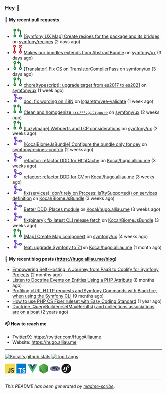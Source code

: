 ### Hey 👋

#### 👷 My recent pull requests

- ![](./assets/pr-open.svg) [[Symfony UX Map] Create recipes for the package and its bridges](https://github.com/symfony/recipes/pull/1329) on [symfony/recipes](https://github.com/symfony/recipes) (2 days ago)
- ![](./assets/pr-closed.svg) [Makes our bundles extends from AbstractBundle](https://github.com/symfony/ux/pull/1997) on [symfony/ux](https://github.com/symfony/ux) (3 days ago)
- ![](./assets/pr-open.svg) [[Translator] Fix CS on TranslatorCompilerPass](https://github.com/symfony/ux/pull/1996) on [symfony/ux](https://github.com/symfony/ux) (3 days ago)
- ![](./assets/pr-open.svg) [chore(typescript): upgrade target from es2017 to es2021](https://github.com/symfony/ux/pull/1987) on [symfony/ux](https://github.com/symfony/ux) (1 week ago)
- ![](./assets/pr-merged.svg) [doc: fix wording on i18N](https://github.com/logaretm/vee-validate/pull/4812) on [logaretm/vee-validate](https://github.com/logaretm/vee-validate) (1 week ago)
- ![](./assets/pr-open.svg) [Clean and homogenize `src/*/.gitignore`](https://github.com/symfony/ux/pull/1969) on [symfony/ux](https://github.com/symfony/ux) (2 weeks ago)
- ![](./assets/pr-open.svg) [[LazyImage] Webperfs and LCP considerations](https://github.com/symfony/ux/pull/1967) on [symfony/ux](https://github.com/symfony/ux) (2 weeks ago)
- ![](./assets/pr-merged.svg) [[KocalBiomeJsBundle] Configure the bundle only for dev](https://github.com/symfony/recipes-contrib/pull/1630) on [symfony/recipes-contrib](https://github.com/symfony/recipes-contrib) (2 weeks ago)
- ![](./assets/pr-merged.svg) [refactor: refactor DDD for HttpCache](https://github.com/Kocal/hugo.alliau.me/pull/38) on [Kocal/hugo.alliau.me](https://github.com/Kocal/hugo.alliau.me) (3 weeks ago)
- ![](./assets/pr-merged.svg) [refactor: refactor DDD for CV](https://github.com/Kocal/hugo.alliau.me/pull/37) on [Kocal/hugo.alliau.me](https://github.com/Kocal/hugo.alliau.me) (3 weeks ago)
- ![](./assets/pr-merged.svg) [fix(services): don&#39;t rely on Process::isTtySupported() on services definition](https://github.com/Kocal/BiomeJsBundle/pull/8) on [Kocal/BiomeJsBundle](https://github.com/Kocal/BiomeJsBundle) (3 weeks ago)
- ![](./assets/pr-merged.svg) [Better DDD, Places module](https://github.com/Kocal/hugo.alliau.me/pull/36) on [Kocal/hugo.alliau.me](https://github.com/Kocal/hugo.alliau.me) (3 weeks ago)
- ![](./assets/pr-merged.svg) [fix(binary): fix latest CLI release fetch](https://github.com/Kocal/BiomeJsBundle/pull/7) on [Kocal/BiomeJsBundle](https://github.com/Kocal/BiomeJsBundle) (3 weeks ago)
- ![](./assets/pr-open.svg) [[Map] Create Map component](https://github.com/symfony/ux/pull/1937) on [symfony/ux](https://github.com/symfony/ux) (4 weeks ago)
- ![](./assets/pr-merged.svg) [feat: upgrade Symfony to 7.1](https://github.com/Kocal/hugo.alliau.me/pull/35) on [Kocal/hugo.alliau.me](https://github.com/Kocal/hugo.alliau.me) (1 month ago)

#### 📜 My recent blog posts (https://hugo.alliau.me/blog)

- [Empowering Self-Hosting: A Journey from PaaS to Coolify for Symfony Projects](https://hugo.alliau.me/blog/posts/empowering-self-hosting-a-journey-from-paas-to-coolify-for-symfony-projects) (2 months ago)
- [Listen to Doctrine Events on Entities Using a PHP Attribute](https://hugo.alliau.me/blog/posts/2023-11-12-listen-to-doctrine-events-on-entities-using-a-php-attribute) (8 months ago)
- [Profiling cURL HTTP requests and Symfony Commands with Blackfire, when using the Symfony CLI](https://hugo.alliau.me/blog/posts/2023-10-21-profiling-curl-http-requests-and-symfony-commands-with-blackfire-when-using-the-symfony-cli) (9 months ago)
- [How to use PHP CS Fixer ruleset with Easy Coding Standard](https://hugo.alliau.me/blog/posts/2023-07-19-how-to-use-php-cs-fixer-ruleset-with-easy-coding-standard) (1 year ago)
- [Doctrine, QueryBuilder::setMaxResults() and collections associations are on a boat](https://hugo.alliau.me/blog/posts/2022-01-07-doctrine-querybuilder-setmaxresults-and-collections-associations-are-on-a-boat) (2 years ago)

#### 📫 How to reach me

- Twitter/X: https://twitter.com/HugoAlliaume
- Website: https://hugo.alliau.me

---

[![Kocal's github stats](https://github-readme-stats.vercel.app/api?username=Kocal&count_private=true&hide=stars)](https://github.com/anuraghazra/github-readme-stats)
[![Top Langs](https://github-readme-stats.vercel.app/api/top-langs/?username=Kocal&layout=compact)](https://github.com/anuraghazra/github-readme-stats)

<img src="https://raw.githubusercontent.com/devicons/devicon/master/icons/javascript/javascript-original.svg" alt="javascript" title="javascript" width="32" height="32"/> <img src="https://raw.githubusercontent.com/devicons/devicon/master/icons/typescript/typescript-original.svg" alt="typescript" title="typescript" width="32" height="32"/> <img src="https://raw.githubusercontent.com/devicons/devicon/master/icons/vuejs/vuejs-original.svg" alt="vuejs" title="vuejs" width="32" height="32"/> <img src="https://raw.githubusercontent.com/devicons/devicon/master/icons/nodejs/nodejs-original.svg" alt="nodejs" title="nodejs" width="32" height="32"/> <img src="https://raw.githubusercontent.com/devicons/devicon/master/icons/php/php-original.svg" alt="php" title="php" width="32" height="32"/> <img src="https://raw.githubusercontent.com/devicons/devicon/master/icons/symfony/symfony-original.svg" alt="symfony" title="symfony" width="32" height="32"/> 

---

_This README has been generated by [readme-scribe](https://github.com/muesli/readme-scribe/)_.

